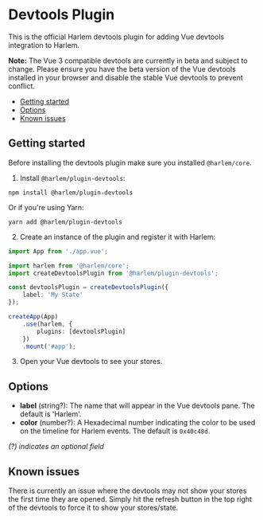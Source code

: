 # Devtools Plugin

This is the official Harlem devtools plugin for adding Vue devtools integration to Harlem.

**Note:** The Vue 3 compatible devtools are currently in beta and subject to change. Please ensure you have the beta version of the Vue devtools installed in your browser and disable the stable Vue devtools to prevent conflict.

<!-- TOC -->

- [Getting started](#getting-started)
- [Options](#options)
- [Known issues](#known-issues)

<!-- /TOC -->

## Getting started

Before installing the devtools plugin make sure you installed `@harlem/core`.

1. Install `@harlem/plugin-devtools`:
```
npm install @harlem/plugin-devtools
```
Or if you're using Yarn:
```
yarn add @harlem/plugin-devtools
```

2. Create an instance of the plugin and register it with Harlem:
```typescript
import App from './app.vue';

import harlem from '@harlem/core';
import createDevtoolsPlugin from '@harlem/plugin-devtools';

const devtoolsPlugin = createDevtoolsPlugin({
    label: 'My State'
});

createApp(App)
    .use(harlem, {
        plugins: [devtoolsPlugin]
    })
    .mount('#app');
```

3. Open your Vue devtools to see your stores.


## Options

- **label** (string?): The name that will appear in the Vue devtools pane. The default is 'Harlem'.
- **color** (number?): A Hexadecimal number indicating the color to be used on the timeline for Harlem events. The default is `0x40c48d`.

*(?) indicates an optional field*


## Known issues
There is currently an issue where the devtools may not show your stores the first time they are opened. Simply hit the refresh button in the top right of the devtools to force it to show your stores/state.